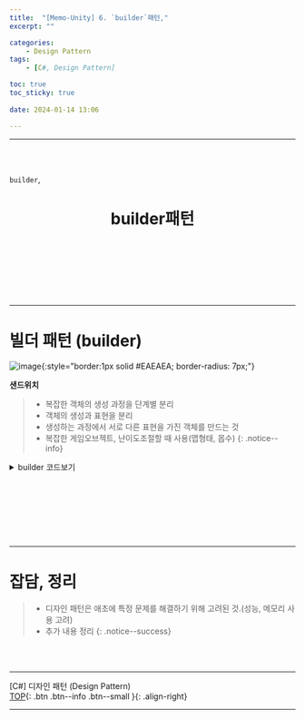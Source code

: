 ```yaml
---
title:  "[Memo-Unity] 6. `builder`패턴,"
excerpt: ""

categories:
    - Design Pattern
tags:
    - [C#, Design Pattern]

toc: true
toc_sticky: true
 
date: 2024-01-14 13:06

---
```

- - -
<BR><BR>
 
`builder`, 

<center><H1> builder패턴   </H1></center>

<br><br><br><br><br><br>
- - - 

# 빌더 패턴 (builder)
![image](https://github.com/levell1/levell1.github.io/assets/96651722/7517e86f-622e-40a6-af6b-18da5053334d){:style="border:1px solid #EAEAEA; border-radius: 7px;"}  

**샌드위치**
> - 복잡한 객체의 생성 과정을 단계별 분리
> - 객체의 생성과 표현을 분리
> - 생성하는 과정에서 서로 다른 표현을 가진 객체를 만드는 것
> - 복잡한 게임오브젝트, 난이도조절할 때 사용(맵형태, 몹수)
{: .notice--info} 

<details>
<summary>builder 코드보기</summary>

<div class="notice--primary" markdown="1"> 

```c#
// 빌더 인터페이스
public interface IBuilder
{
    void BuildPartA();
    void BuildPartB();
    void BuildPartC();
    GameObject GetResult();
}

// 빌더 클래스
public class ConcreteBuilder : IBuilder
{
    private GameObject gameObject = new GameObject();

    public void BuildPartA()
    {
        // 객체의 일부분 A를 구축 (예: 캐릭터 모델 추가)
    }

    public void BuildPartB()
    {
        // 객체의 일부분 B를 구축 (예: 캐릭터 애니메이션 설정)
    }

    public void BuildPartC()
    {
        // 객체의 일부분 C를 구축 (예: 캐릭터 능력치 설정)
    }

    public GameObject GetResult()
    {
        return gameObject;
    }
}

// 게임 오브젝트 클래스
public class GameObject
{
    // 게임 오브젝트 관련 속성 및 메소드
}

// 빌더 사용
IBuilder builder = new ConcreteBuilder();
builder.BuildPartA();
builder.BuildPartB();
builder.BuildPartC();
GameObject player = builder.GetResult();
```
</div>
</details>

<br><br><br><br><br><br>
- - - 


# 잡담, 정리
> - 디자인 패턴은 애초에 특정 문제를 해결하기 위해 고려된 것.(성능, 메모리 사용 고려)
> - 추가 내용 정리
{: .notice--success} 

<br><br>
- - - 

[C#] 디자인 패턴 (Design Pattern)  
[TOP](#){: .btn .btn--info .btn--small }{: .align-right}
<br>
- - -
